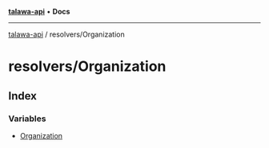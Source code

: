 [**talawa-api**](../../README.md) • **Docs**

***

[talawa-api](../../modules.md) / resolvers/Organization

# resolvers/Organization

## Index

### Variables

- [Organization](variables/Organization.md)

